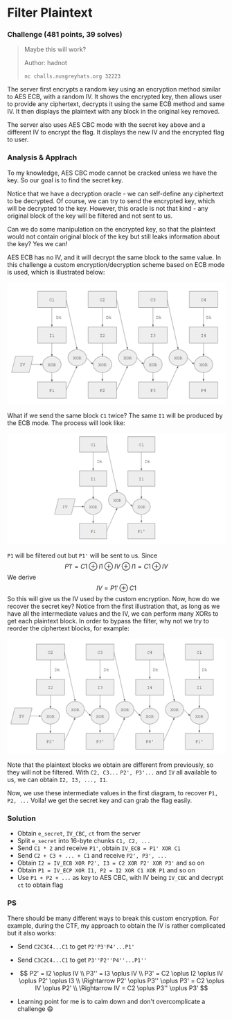 <h1>Filter Plaintext</h1>

<h3>Challenge (481 points, 39 solves)</h3>

> Maybe this will work?
>
> Author: hadnot
>
> ```
> nc challs.nusgreyhats.org 32223
> ```

The server first encrypts a random key using an encryption method similar to AES ECB, with a random IV. It shows the encrypted key, then allows user to provide any ciphertext, decrypts it using the same ECB method and same IV. It then displays the plaintext with any block in the original key removed.

The server also uses AES CBC mode with the secret key above and a different IV to encrypt the flag. It displays the new IV and the encrypted flag to user.

<h3>Analysis & Applrach</h3>

To my knowledge, AES CBC mode cannot be cracked unless we have the key. So our goal is to find the secret key.

Notice that we have a decryption oracle - we can self-define any ciphertext to be decrypted. Of course, we can try to send the encrypted key, which will be decrypted to the key. However, this oracle is not that kind - any original block of the key will be filtered and not sent to us.

Can we do some manipulation on the encrypted key, so that the plaintext would not contain original block of the key but still leaks information about the key? Yes we can!

AES ECB has no IV, and it will decrypt the same block to the same value. In this challenge a custom encryption/decryption scheme based on ECB mode is used, which is illustrated below:

![illustration](illustration.png)

What if we send the same block `C1` twice? The same `I1` will be produced by the ECB mode. The process will look like:

![same_c1](same_c1.png)

`P1` will be filtered out but `P1'` will be sent to us. Since
$$
P1' = C1 \oplus I1 \oplus IV \oplus I1 = C1 \oplus IV
$$
We derive
$$
IV = P1' \oplus C1
$$
So this will give us the IV used by the custom encryption. Now, how do we recover the secret key? Notice from the first illustration that, as long as we have all the intermediate values and the IV, we can perform many XORs to get each plaintext block. In order to bypass the filter, why not we try to reorder the ciphertext blocks, for example:

![reordered](reordered.png)

Note that the plaintext blocks we obtain are different from previously, so they will not be filtered. With `C2, C3...` `P2', P3'...` and `IV` all available to us, we can obtain `I2, I3, ..., I1`.

Now, we use these intermediate values in the first diagram, to recover `P1, P2, ...` Voila! we get the secret key and can grab the flag easily.

<h3>Solution</h3>

- Obtain `e_secret`, `IV_CBC`, `ct` from the server
- Split `e_secret` into 16-byte chunks `C1, C2, ...`
- Send `C1 * 2` and receive `P1'`, obtain `IV_ECB = P1' XOR C1`
- Send `C2 + C3 + ... + C1` and receive `P2', P3', ...`
- Obtain `I2 = IV_ECB XOR P2', I3 = C2 XOR P2' XOR P3'` and so on
- Obtain `P1 = IV_ECP XOR I1, P2 = I2 XOR C1 XOR P1` and so on
- Use `P1 + P2 + ...` as key to AES CBC, with IV being `IV_CBC` and decrypt `ct` to obtain flag

 <h3>PS</h3>

There should be many different ways to break this custom encryption. For example, during the CTF, my approach to obtain the IV is rather complicated but it also works:

- Send `C2C3C4...C1` to get `P2'P3'P4'...P1'`

- Send `C3C2C4...C1` to get `P3''P2''P4''...P1''`

- $$
  P2' = I2 \oplus IV \\
  P3'' = I3 \oplus IV \\
  P3' = C2 \oplus I2 \oplus IV \oplus P2' \oplus I3 \\
  \Rightarrow P2' \oplus P3'' \oplus P3' = C2 \oplus IV \oplus P2' \\
  \Rightarrow IV  = C2 \oplus P3'' \oplus P3'
  $$

- Learning point for me is to calm down and don't overcomplicate a challenge :smile: